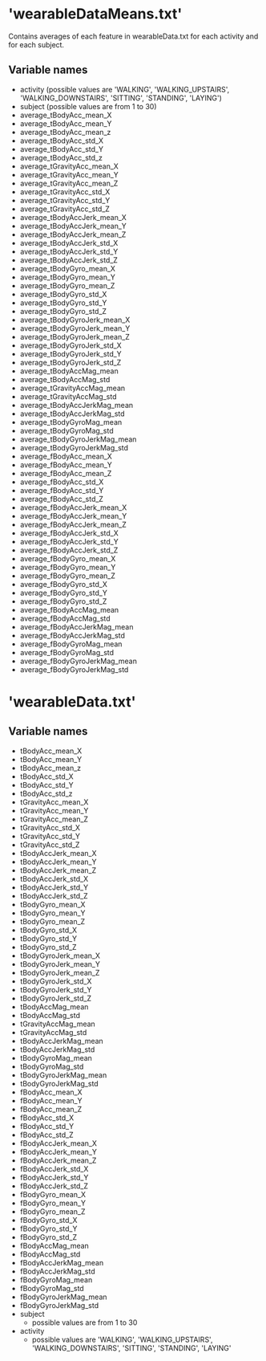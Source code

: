 # 'wearableDataMeans.txt'

Contains averages of each feature in wearableData.txt for each activity and for each subject.

Variable names
--------------   
- activity (possible values are 'WALKING', 'WALKING_UPSTAIRS', 'WALKING_DOWNSTAIRS', 'SITTING', 'STANDING', 'LAYING')
- subject (possible values are from 1 to 30)                
- average_tBodyAcc_mean_X
- average_tBodyAcc_mean_Y
- average_tBodyAcc_mean_z
- average_tBodyAcc_std_X
- average_tBodyAcc_std_Y
- average_tBodyAcc_std_z
- average_tGravityAcc_mean_X
- average_tGravityAcc_mean_Y
- average_tGravityAcc_mean_Z
- average_tGravityAcc_std_X
- average_tGravityAcc_std_Y
- average_tGravityAcc_std_Z
- average_tBodyAccJerk_mean_X
- average_tBodyAccJerk_mean_Y
- average_tBodyAccJerk_mean_Z
- average_tBodyAccJerk_std_X
- average_tBodyAccJerk_std_Y
- average_tBodyAccJerk_std_Z
- average_tBodyGyro_mean_X
- average_tBodyGyro_mean_Y
- average_tBodyGyro_mean_Z
- average_tBodyGyro_std_X
- average_tBodyGyro_std_Y
- average_tBodyGyro_std_Z
- average_tBodyGyroJerk_mean_X
- average_tBodyGyroJerk_mean_Y
- average_tBodyGyroJerk_mean_Z
- average_tBodyGyroJerk_std_X
- average_tBodyGyroJerk_std_Y
- average_tBodyGyroJerk_std_Z
- average_tBodyAccMag_mean
- average_tBodyAccMag_std
- average_tGravityAccMag_mean
- average_tGravityAccMag_std
- average_tBodyAccJerkMag_mean
- average_tBodyAccJerkMag_std
- average_tBodyGyroMag_mean
- average_tBodyGyroMag_std
- average_tBodyGyroJerkMag_mean
- average_tBodyGyroJerkMag_std
- average_fBodyAcc_mean_X
- average_fBodyAcc_mean_Y
- average_fBodyAcc_mean_Z
- average_fBodyAcc_std_X
- average_fBodyAcc_std_Y
- average_fBodyAcc_std_Z
- average_fBodyAccJerk_mean_X
- average_fBodyAccJerk_mean_Y
- average_fBodyAccJerk_mean_Z
- average_fBodyAccJerk_std_X
- average_fBodyAccJerk_std_Y
- average_fBodyAccJerk_std_Z
- average_fBodyGyro_mean_X
- average_fBodyGyro_mean_Y
- average_fBodyGyro_mean_Z
- average_fBodyGyro_std_X
- average_fBodyGyro_std_Y
- average_fBodyGyro_std_Z
- average_fBodyAccMag_mean
- average_fBodyAccMag_std
- average_fBodyAccJerkMag_mean
- average_fBodyAccJerkMag_std
- average_fBodyGyroMag_mean
- average_fBodyGyroMag_std
- average_fBodyGyroJerkMag_mean
- average_fBodyGyroJerkMag_std


# 'wearableData.txt'

Variable names
--------------
- tBodyAcc_mean_X           
- tBodyAcc_mean_Y           
- tBodyAcc_mean_z 
- tBodyAcc_std_X 
- tBodyAcc_std_Y 
- tBodyAcc_std_z 
- tGravityAcc_mean_X
- tGravityAcc_mean_Y 
- tGravityAcc_mean_Z 
- tGravityAcc_std_X 
- tGravityAcc_std_Y 
- tGravityAcc_std_Z 
- tBodyAccJerk_mean_X 
- tBodyAccJerk_mean_Y 
- tBodyAccJerk_mean_Z
- tBodyAccJerk_std_X
- tBodyAccJerk_std_Y
- tBodyAccJerk_std_Z
- tBodyGyro_mean_X
- tBodyGyro_mean_Y
- tBodyGyro_mean_Z
- tBodyGyro_std_X
- tBodyGyro_std_Y
- tBodyGyro_std_Z
- tBodyGyroJerk_mean_X
- tBodyGyroJerk_mean_Y
- tBodyGyroJerk_mean_Z
- tBodyGyroJerk_std_X
- tBodyGyroJerk_std_Y
- tBodyGyroJerk_std_Z
- tBodyAccMag_mean
- tBodyAccMag_std
- tGravityAccMag_mean
- tGravityAccMag_std
- tBodyAccJerkMag_mean
- tBodyAccJerkMag_std
- tBodyGyroMag_mean
- tBodyGyroMag_std
- tBodyGyroJerkMag_mean
- tBodyGyroJerkMag_std
- fBodyAcc_mean_X
- fBodyAcc_mean_Y
- fBodyAcc_mean_Z
- fBodyAcc_std_X
- fBodyAcc_std_Y
- fBodyAcc_std_Z
- fBodyAccJerk_mean_X
- fBodyAccJerk_mean_Y
- fBodyAccJerk_mean_Z
- fBodyAccJerk_std_X
- fBodyAccJerk_std_Y
- fBodyAccJerk_std_Z
- fBodyGyro_mean_X
- fBodyGyro_mean_Y
- fBodyGyro_mean_Z
- fBodyGyro_std_X
- fBodyGyro_std_Y
- fBodyGyro_std_Z
- fBodyAccMag_mean
- fBodyAccMag_std
- fBodyAccJerkMag_mean
- fBodyAccJerkMag_std
- fBodyGyroMag_mean
- fBodyGyroMag_std
- fBodyGyroJerkMag_mean
- fBodyGyroJerkMag_std
- subject  
    - possible values are from 1 to 30
- activity                                
    - possible values are 'WALKING', 'WALKING_UPSTAIRS', 'WALKING_DOWNSTAIRS', 'SITTING', 'STANDING', 'LAYING'
